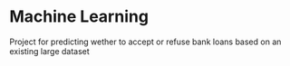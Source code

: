 # Machine Learning

Project for predicting wether to accept or refuse bank loans based on an existing large dataset
